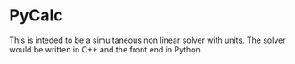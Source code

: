 PyCalc
======

This is inteded to be a simultaneous non linear solver with units. The solver would be written in C++ and the front end in Python.
